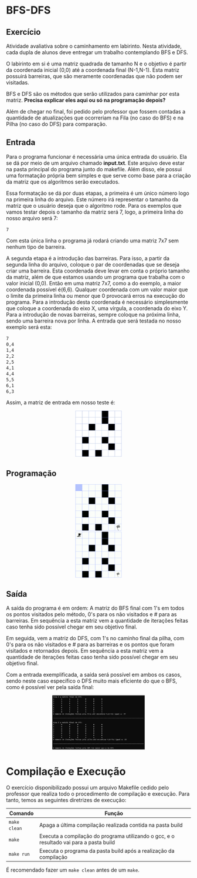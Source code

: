 # BFS-DFS

## Exercício

Atividade avaliativa sobre o caminhamento em labirinto. Nesta atividade, cada dupla de alunos deve entregar um trabalho contemplando BFS e DFS.

O labirinto em si é uma matriz quadrada de tamanho N e o objetivo é partir da coordenada inicial (0,0) até a coordenada final (N-1,N-1). Esta matriz possuirá barreiras, que são meramente coordenadas que não podem ser visitadas.

BFS e DFS são os métodos que serão utilizados para caminhar por esta matriz. **Precisa explicar eles aqui ou só na programação depois?**

Além de chegar no final, foi pedido pelo professor que fossem contadas a quantidade de atualizações que ocorreriam na Fila (no caso do BFS) e na Pilha (no caso do DFS) para comparação.

## Entrada

Para o programa funcionar é necessária uma única entrada do usuário. Ela se dá por meio de um arquivo chamado **input.txt**. Este arquivo deve estar na pasta principal do programa junto do makefile. Além disso, ele possui uma formatação própria bem simples e que serve como base para a criação da matriz que os algoritmos serão executados.

Essa formatação se dá por duas etapas, a primeira é um único número logo na primeira linha do arquivo. Este número irá representar o tamanho da matriz que o usuário deseja que o algoritmo rode. Para os exemplos que vamos testar depois o tamanho da matriz será 7, logo, a primeira linha do nosso arquivo será 7:

```
7
```

Com esta única linha o programa já rodará criando uma matriz 7x7 sem nenhum tipo de barreira.

A segunda etapa é a introdução das barreiras. Para isso, a partir da segunda linha do arquivo, coloque o par de coordenadas que se deseja criar uma barreira. Esta coordenada deve levar em conta o próprio tamanho da matriz, além de que estamos usando um programa que trabalha com o valor inicial (0,0). Então em uma matriz 7x7, como a do exemplo, a maior coordenada possível é(6,6). Qualquer coordenada com um valor maior que o limite da primeira linha ou menor que 0 provocará erros na execução do programa. Para a introdução desta coordenada é necessário simplesmente que coloque a coordenada do eixo X, uma vírgula, a coordenada do eixo Y. Para a introdução de novas barreiras, sempre coloque na próxima linha, sendo uma barreira nova por linha. A entrada que será testada no nosso exemplo será esta:

```
7
0,4
1,4
2,2
2,5
4,1
4,4
5,5
6,1
6,3
```

Assim, a matriz de entrada em nosso teste é:

<center><img src="https://github.com/ppinheirosiqueira/BFS-DFS/blob/main/images/Matriz%20com%20Barreiras.jpeg" style="width:25%;"></center>

## Programação

<center><IMG SRC="https://github.com/ppinheirosiqueira/BFS-DFS/blob/main/images/BFS.gif" style="width:25%;"></center>


<center><IMG SRC="https://github.com/ppinheirosiqueira/BFS-DFS/blob/main/images/DFS.gif" style="width:25%;"></center>

## Saída

A saída do programa é em ordem:
A matriz do BFS final com 1's em todos os pontos visitados pelo método, 0's para os não visitados e # para as barreiras. Em sequência a esta matriz vem a quantidade de iterações feitas caso tenha sido possível chegar em seu objetivo final.

Em seguida, vem a matriz do DFS, com 1's no caminho final da pilha, com 0's para os não visitados e # para as barreiras e os pontos que foram visitados e retornados depois. Em sequência a esta matriz vem a quantidade de iterações feitas caso tenha sido possível chegar em seu objetivo final.

Com a entrada exemplificada, a saída será possível em ambos os casos, sendo neste caso específico o DFS muito mais eficiente do que o BFS, como é possível ver pela saída final:

<center><img src="https://github.com/ppinheirosiqueira/BFS-DFS/blob/main/images/Saida.png" style="width:50%;"></center>

# Compilação e Execução

O exercício disponibilizado possui um arquivo Makefile cedido pelo professor que realiza todo o procedimento de compilação e execução. Para tanto, temos as seguintes diretrizes de execução:


| Comando                |  Função                                                                                           |                     
| -----------------------| ------------------------------------------------------------------------------------------------- |
|  `make clean`          | Apaga a última compilação realizada contida na pasta build                                        |
|  `make`                | Executa a compilação do programa utilizando o gcc, e o resultado vai para a pasta build           |
|  `make run`            | Executa o programa da pasta build após a realização da compilação                                 |

É recomendado fazer um `make clean` antes de um `make`.
